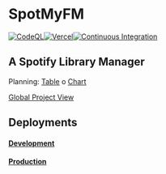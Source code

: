 # SpotMyFM

[![CodeQL](https://github.com/JorgeRuizDev/SpotMyFM/actions/workflows/codeql-analysis.yml/badge.svg)](https://github.com/JorgeRuizDev/SpotMyFM/actions/workflows/codeql-analysis.yml)[![Vercel](http://therealsujitk-vercel-badge.vercel.app/?app=spot-my-fm)](https://spotmyfm.jorgeruizdev.com/)[![Continuous Integration](https://github.com/JorgeRuizDev/SpotMyFM/actions/workflows/ci.yml/badge.svg)](https://github.com/JorgeRuizDev/SpotMyFM/actions/workflows/ci.yml)

## A Spotify Library Manager

Planning: [Table](https://jorgestar29.notion.site/jorgestar29/39629233e1824399b3ff825da5c1544b?v=7e9c9da54d1c411bad51fd974f30d75d) o [Chart](https://jorgestar29.notion.site/jorgestar29/39629233e1824399b3ff825da5c1544b?v=ad75fd8de0594bb9944612161bb03c77)

[Global Project View](https://github.com/users/JorgeRuizDev/projects/1)

## Deployments

#### [Development](https://dev.spotmyfm.jorgeruizdev.com)

#### [Production](https://spotmyfm.jorgeruizdev.com)
